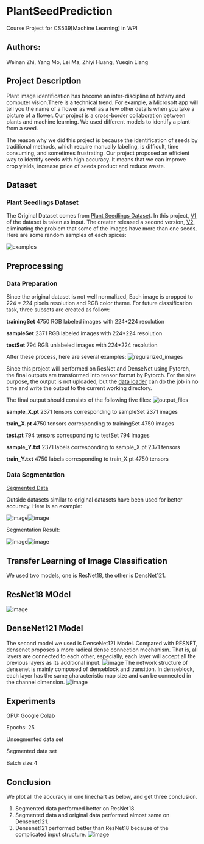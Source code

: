 # PlantSeedPrediction
Course Project for CS539[Machine Learning] in WPI

## Authors: 
Weinan Zhi, Yang Mo, Lei Ma, Zhiyi Huang, Yueqin Liang


## Project Description
Plant image identification has become an inter-discipline of botany and computer vision.There is a technical trend.  For example, a Microsoft app will tell you the name of a flower as well as a few other details when you take a picture of a flower. Our project is a cross-border collaboration between plants and machine learning. We used different models to identify a plant from a seed.

The reason why we did this project is because the identification of seeds by traditional methods, which require manually labeling, is difficult, time consuming, and sometimes frustrating. Our project proposed an efficient way to identify seeds with high accuracy. It means that we can improve crop yields, increase price of seeds product and reduce waste.




## Dataset
### Plant Seedlings Dataset
The Original Dataset comes from [Plant Seedlings Dataset](https://arxiv.org/abs/1711.05458). In this project, [V1](https://vision.eng.au.dk/?download=/data/WeedData/Nonsegmented.zip) of the dataset is taken as input. The creater released a second version, [V2](https://vision.eng.au.dk/?download=/data/WeedData/NonsegmentedV2.zip), eliminating the problem that some of the images have more than one seeds. 
Here are some random samples of each spices:

![examples](examples.png)

## Preprocessing
### Data Preparation
Since the original dataset is not well normalized, Each image is cropped to 224 * 224 pixels resolution and RGB color theme.
For future classification task, three subsets are created as follow:

**trainingSet** 4750 RGB labeled images with 224\*224 resolution  

**sampleSet** 2371 RGB labeled images with 224\*224 resolution

**testSet** 794 RGB unlabeled images with 224\*224 resolution

After these process, here are several examples:
![regularized_images](preprocessed.png)

Since this project will performed on ResNet and DenseNet using Pytorch, the final outputs are transformed into tensor format by Pytorch. For the size purpose, the output is not uploaded, but the [data loader](https://github.com/WeinanZhi/-CS539-PlantSeedPrediction/blob/master/data_loader.ipynb) can do the job in no time and write the output to the current working directory.

The final output should consists of the following five files: 
![output_files](output.png)

**sample_X.pt** 2371 tensors corresponding to sampleSet 2371 images

**train_X.pt** 4750 tensors corresponding to trainingSet 4750 images

**test.pt** 794 tensors corresponding to testSet 794 images

**sample_Y.txt** 2371 labels corresponding to sample_X.pt 2371 tensors

**train_Y.txt** 4750 labels corresponding to train_X.pt 4750 tensors

### Data Segmentation
[Segmented Data](https://drive.google.com/drive/folders/19Px2relPjxfPZWV7UGHchqaqXX8RZBRc?usp=sharing)

Outside datasets similar to original datasets have been used for better accuracy. Here is an example:

![image](https://github.com/WeinanZhi/-CS539-PlantSeedPrediction/blob/master/outside.png)![image](https://github.com/WeinanZhi/-CS539-PlantSeedPrediction/blob/master/lable.png)

Segmentation Result:

![image](https://github.com/WeinanZhi/-CS539-PlantSeedPrediction/blob/master/before_segment.png)![image](https://github.com/WeinanZhi/-CS539-PlantSeedPrediction/blob/master/aftersegment.png)



## Transfer Learning of Image Classification

We used two models, one is ResNet18, the other is DensNet121.


## ResNet18 MOdel
![image](https://github.com/WeinanZhi/-CS539-PlantSeedPrediction/blob/master/ResNet18.png)


## DenseNet121 Model
The second model we used is DenseNet121 Model.
Compared with RESNET, densenet proposes a more radical dense connection mechanism. That is, all layers are connected to each other, especially, each layer will accept all the previous layers as its additional input.
![image](pics/des1.png)
The network structure of densenet is mainly composed of denseblock and transition. In denseblock, each layer has the same characteristic map size and can be connected in the channel dimension.
![image](pics/des2.png)



## Experiments

GPU: Google Colab

Epochs: 25

Unsegmented data set

Segmented data set

Batch size:4


## Conclusion
We plot all the accuracy in one linechart as below, and get three conclusion.
1. Segmented data performed  better on ResNet18.
2. Segmented data  and original data performed  almost same  on Densenet121.
3. Densenet121 performed better than ResNet18 because of the complicated input structure.
![image](pics/linechart.png)

